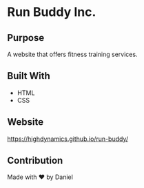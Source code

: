 # Run Buddy Inc.

## Purpose
A website that offers fitness training services.

## Built With
* HTML
* CSS

## Website
https://highdynamics.github.io/run-buddy/

## Contribution
Made with ❤️ by Daniel
